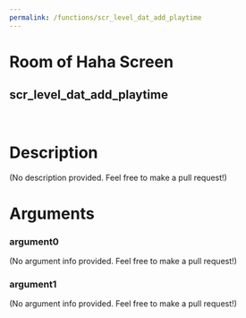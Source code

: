 ```yaml
---
permalink: /functions/scr_level_dat_add_playtime
---
```

# Room of Haha Screen  
## scr_level_dat_add_playtime  
&nbsp;  
# Description  
(No description provided. Feel free to make a pull request!) 
&nbsp;  
# Arguments
### argument0
(No argument info provided. Feel free to make a pull request!)
&nbsp;  
### argument1
(No argument info provided. Feel free to make a pull request!)
&nbsp;  


